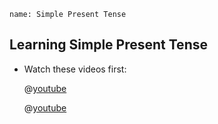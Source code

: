 ```ngMeta
name: Simple Present Tense
```

## Learning Simple Present Tense

* Watch these videos first:
  
  @[youtube](HRwbUcoDQCM)
  
  @[youtube](FsvHlprlc_o)
  
